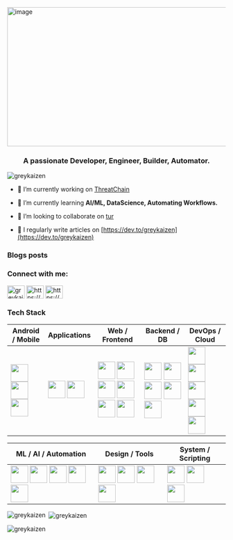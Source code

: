 <img width="1220" height="320" alt="image" src="https://github.com/user-attachments/assets/387cda47-dc5f-490e-8934-3127e57702fe" />

<!--
**greykaizen/greykaizen** is a ✨ _special_ ✨ repository because its `README.md` (this file) appears on your GitHub profile.

Here are some ideas to get you started:

- 🔭 I’m currently working on ...
- 🌱 I’m currently learning ...
- 👯 I’m looking to collaborate on ...
- 🤔 I’m looking for help with ...
- 💬 Ask me about ...
- 📫 How to reach me: ...
- 😄 Pronouns: ...
- ⚡ Fun fact: ...
<h1 align="center">Hi 👋, I'm Syed Ali</h1>
-->
<h3 align="center">A passionate Developer, Engineer, Builder, Automator.</h3>

<p align="left"> <img src="https://komarev.com/ghpvc/?username=greykaizen&label=Profile%20views&color=0e75b6&style=flat" alt="greykaizen" /> </p>

- 🔭 I’m currently working on [ThreatChain](https://github.com/greykaizen/ThreatChain)

- 🌱 I’m currently learning **AI/ML, DataScience, Automating Workflows.**

- 👯 I’m looking to collaborate on [tur](https://github.com/greykaizen/tur)

- 📝 I regularly write articles on [https://dev.to/greykaizen](https://dev.to/greykaizen)

### Blogs posts
<!-- BLOG-POST-LIST:START -->
<!-- BLOG-POST-LIST:END -->

<h3 align="left">Connect with me:</h3>
<p align="left">
<a href="https://github.com/greykaizen" target="blank"><img align="center" src="https://raw.githubusercontent.com/rahuldkjain/github-profile-readme-generator/master/src/images/icons/Social/github.svg" alt="greykaizen" height="30" width="40" /></a>
<a href="https://dev.to/https://dev.to/greykaizen" target="blank"><img align="center" src="https://raw.githubusercontent.com/rahuldkjain/github-profile-readme-generator/master/src/images/icons/Social/devto.svg" alt="https://dev.to/greykaizen" height="30" width="40" /></a>
<a href="https://linkedin.com/in/https://www.linkedin.com/in/alisyed107/" target="blank"><img align="center" src="https://raw.githubusercontent.com/rahuldkjain/github-profile-readme-generator/master/src/images/icons/Social/linked-in-alt.svg" alt="https://www.linkedin.com/in/alisyed107/" height="30" width="40" /></a>
</p>

### Tech Stack

| Android / Mobile | Applications | Web / Frontend | Backend / DB | DevOps / Cloud |
|-----------------|-------------|----------------|--------------|----------------|
| <img src="https://skillicons.dev/icons?i=androidstudio" width="40"/> <img src="https://skillicons.dev/icons?i=flutter" width="40"/> <img src="https://skillicons.dev/icons?i=kotlin" width="40"/> | <img src="https://skillicons.dev/icons?i=rust" width="40"/> <img src="https://skillicons.dev/icons?i=tauri" width="40"/> | <img src="https://skillicons.dev/icons?i=html" width="40"/> <img src="https://skillicons.dev/icons?i=css" width="40"/> <img src="https://skillicons.dev/icons?i=js" width="40"/> <img src="https://skillicons.dev/icons?i=react" width="40"/> <img src="https://skillicons.dev/icons?i=nextjs" width="40"/> <img src="https://skillicons.dev/icons?i=ts" width="40"/> | <img src="https://skillicons.dev/icons?i=nodejs" width="40"/> <img src="https://skillicons.dev/icons?i=py" width="40"/> <img src="https://skillicons.dev/icons?i=mongodb" width="40"/> <img src="https://skillicons.dev/icons?i=mysql" width="40"/> <img src="https://skillicons.dev/icons?i=sqlite" width="40"/> | <img src="https://skillicons.dev/icons?i=docker" width="40"/> <img src="https://skillicons.dev/icons?i=kubernetes" width="40"/> <img src="https://skillicons.dev/icons?i=jenkins" width="40"/> <img src="https://skillicons.dev/icons?i=kafka" width="40"/> <img src="https://skillicons.dev/icons?i=redis" width="40"/> |

| ML / AI / Automation | Design / Tools | System / Scripting |
|--------------------|----------------|------------------|
| <img src="https://skillicons.dev/icons?i=pytorch" width="40"/> <img src="https://skillicons.dev/icons?i=tensorflow" width="40"/> <img src="https://skillicons.dev/icons?i=scikitlearn" width="40"/> <img src="https://cdn.simpleicons.org/huggingface" width="40"/> <img src="https://skillicons.dev/icons?i=selenium" width="40"/> | <img src="https://skillicons.dev/icons?i=figma" width="40"/> <img src="https://skillicons.dev/icons?i=illustrator" width="40"/> <img src="https://skillicons.dev/icons?i=xd" width="40"/> <img src="https://skillicons.dev/icons?i=postman" width="40"/> | <img src="https://skillicons.dev/icons?i=bash" width="40"/> <img src="https://skillicons.dev/icons?i=linux" width="40"/> <img src="https://skillicons.dev/icons?i=git" width="40"/> |



<p><img align="left" src="https://github-readme-stats.vercel.app/api/top-langs?username=greykaizen&show_icons=true&locale=en&layout=compact" alt="greykaizen" /></p>

<p>&nbsp;<img align="center" src="https://github-readme-stats.vercel.app/api?username=greykaizen&show_icons=true&locale=en" alt="greykaizen" /></p>

<p><img align="center" src="https://github-readme-streak-stats.herokuapp.com/?user=greykaizen&" alt="greykaizen" /></p>
